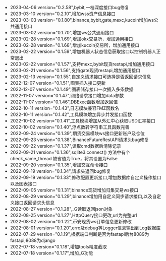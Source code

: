 - 2023-04-06 version="0.2.58",bybit,一档深度接口bug修复
- 2023-03-10 version="0.2.10",增加wss资产信息接口
- 2023-03-03 version="0.1.80",binance,bybit,gate,mexc,kucoin增加ws公共通用接口
- 2023-03-02 version="0.1.70",增加ws公共通用接口
- 2023-02-28 version="0.1.69",增加okx交易所，增加通用接口
- 2023-02-28 version="0.1.68",增加kucoin交易所，增加通用接口
- 2023-02-22 version="0.1.59",增加机器人状态信息获取接口以控制机器人正常退出
- 2023-02-22 version="0.1.57",支持mexc,bybit现货restapi,增加通用接口
- 2023-02-21 version="0.1.56",支持gate现货restapi,增加通用接口
- 2023-02-13 version="0.1.55",自定义请求接口可选择是否返回请求信息
- 2022-12-07 version="0.1.51",图表插入接口更新
- 2022-12-07 version="0.1.49",图表储存接口一次插入多条数据
- 2022-11-07 version="0.1.47",网络请求接口增加data参数
- 2022-11-07 version="0.1.46",DBExec函数增加返回值
- 2022-10-11 version="0.1.43",日志模块兼容FMZ函数名
- 2022-10-11 version="0.1.42",工具模块增加异步并发接口函数
- 2022-10-02 version="0.1.41",工具模块增加从外汇中心获取USD汇率接口
- 2022-10-02 version="0.1.40",浮点数转字符串工具函数完善
- 2022-09-24 version="0.1.39",期货交易模块ws接口更新账户及仓位
- 2022-09-23 version="0.1.38",BinanceFutureRestAPI请求头bug修复
- 2022-09-22 version="0.1.37",读取cmd数据后清除记录
- 2022-09-21 version="0.1.36",sqlite3.connect() 方法中有个check_same_thread 缺省值为True，将其设置为False
- 2022-09-20 version="0.1.35",增加交互命令接口
- 2022-09-19 version="0.1.34",请求头返回bug修复
- 2022-09-19 version="0.1.33",修改配置更新接口,增加数据库自定义操作接口以及图表接口
- 2022-09-05 version="0.1.31",binance现货增加归集交易ws接口
- 2022-08-29 version="0.1.29",binance增加用自定义同步请求接口,以及自定义接口返回请求头信息
- 2022-08-27 version="0.1.28",_G读取返回json对象
- 2022-08-25 version="0.1.27",HttpQuery接口更改,url为完整url
- 2022-08-02 version="0.1.22",币安现货ws订单信息更新修改
- 2022-08-01 version="0.1.20",erro及debug等Logger信息输出到Log数据库
- 2022-07-29 version="0.1.19",根据端口判断是否为fastapi后台8089为fastapi;8088为django
- 2022-07-18 version="0.1.18",增加tools精度截取
- 2022-07-18 version="0.1.17",增加_G功能
